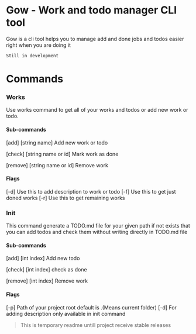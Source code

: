 # Gow - Work and todo manager CLI tool

Gow is a cli tool helps you to manage add and done jobs and todos easier right when you are doing it

`Still in development`

# Commands

### Works

Use works command to get all of your works and todos or add new work or todo.

#### Sub-commands
[add] [string name] Add new work or todo

[check] [string name or id] Mark work as done

[remove] [string name or id] Remove work

#### Flags

[-d] Use this to add description to work or todo
[-f] Use this to get just doned works
[-r] Use this to get remaining works

### Init

This command generate a TODO.md file for your given path if not exists that you can add todos and check them without writing directly in TODO.md file

#### Sub-commands

[add] [int index] Add new todo

[check] [int index] check as done

[remove] [int index] Remove work

#### Flags

[-p] Path of your project root default is .(Means current folder)
[-d] For adding description only available in init command

> This is temporary readme untill project receive stable releases
